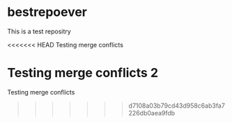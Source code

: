 # bestrepoever
This is a test repositry

<<<<<<< HEAD
Testing merge conflicts 

Testing merge conflicts 2
=======
Testing merge conflicts
>>>>>>> d7108a03b79cd43d958c6ab3fa7226db0aea9fdb

